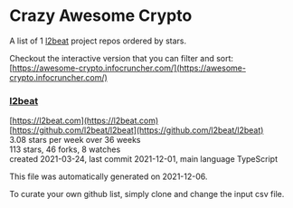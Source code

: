 # Crazy Awesome Crypto
A list of 1 [l2beat](https://github.com/l2beat) project repos ordered by stars.  

Checkout the interactive version that you can filter and sort: 
[https://awesome-crypto.infocruncher.com/](https://awesome-crypto.infocruncher.com/)  


### [l2beat](https://github.com/l2beat/l2beat)  
  
[https://l2beat.com](https://l2beat.com)  
[https://github.com/l2beat/l2beat](https://github.com/l2beat/l2beat)  
3.08 stars per week over 36 weeks  
113 stars, 46 forks, 8 watches  
created 2021-03-24, last commit 2021-12-01, main language TypeScript  


This file was automatically generated on 2021-12-06.  

To curate your own github list, simply clone and change the input csv file.  